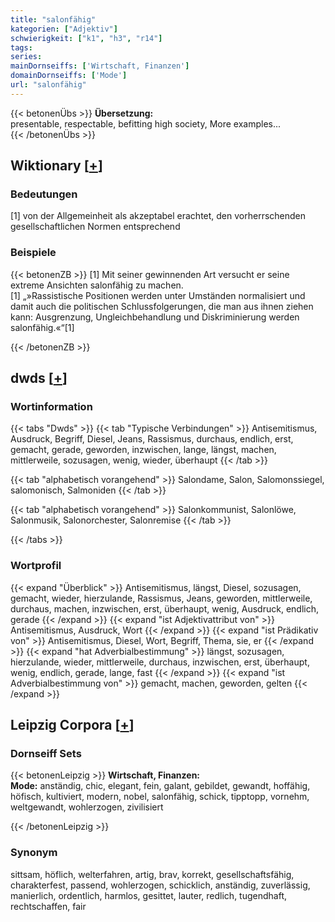 ```yaml
---
title: "salonfähig"
kategorien: ["Adjektiv"]
schwierigkeit: ["k1", "h3", "r14"]
tags:
series:
mainDornseiffs: ['Wirtschaft, Finanzen']
domainDornseiffs: ['Mode']
url: "salonfähig"
---
```


{{< betonenÜbs >}}
**Übersetzung:**  
presentable, respectable, befitting high society, More examples...  
{{< /betonenÜbs >}}

## Wiktionary [[+](https://de.wiktionary.org/wiki/salonfähig)]

### Bedeutungen
[1] von der Allgemeinheit als akzeptabel erachtet, den vorherrschenden gesellschaftlichen Normen entsprechend  

### Beispiele
{{< betonenZB >}}
[1] Mit seiner gewinnenden Art versucht er seine extreme Ansichten salonfähig zu machen.  
[1] „»Rassistische Positionen werden unter Umständen normalisiert und damit auch die politischen Schlussfolgerungen, die man aus ihnen ziehen kann: Ausgrenzung, Ungleichbehandlung und Diskriminierung werden salonfähig.«“[1]  

{{< /betonenZB >}}


## dwds [[+](https://www.dwds.de/wb/salonfähig)]

### Wortinformation
{{< tabs "Dwds" >}}
{{< tab "Typische Verbindungen" >}}
Antisemitismus, Ausdruck, Begriff, Diesel, Jeans, Rassismus, durchaus, endlich, erst, gemacht, gerade, geworden, inzwischen, lange, längst, machen, mittlerweile, sozusagen, wenig, wieder, überhaupt
{{< /tab >}}

{{< tab "alphabetisch vorangehend" >}}
Salondame, Salon, Salomonssiegel, salomonisch, Salmoniden
{{< /tab >}}

{{< tab "alphabetisch vorangehend" >}}
Salonkommunist, Salonlöwe, Salonmusik, Salonorchester, Salonremise
{{< /tab >}}

{{< /tabs >}}

### Wortprofil
{{< expand "Überblick" >}} Antisemitismus, längst, Diesel, sozusagen, gemacht, wieder, hierzulande, Rassismus, Jeans, geworden, mittlerweile, durchaus, machen, inzwischen, erst, überhaupt, wenig, Ausdruck, endlich, gerade {{< /expand >}}
{{< expand "ist Adjektivattribut von" >}} Antisemitismus, Ausdruck, Wort {{< /expand >}}
{{< expand "ist Prädikativ von" >}} Antisemitismus, Diesel, Wort, Begriff, Thema, sie, er {{< /expand >}}
{{< expand "hat Adverbialbestimmung" >}} längst, sozusagen, hierzulande, wieder, mittlerweile, durchaus, inzwischen, erst, überhaupt, wenig, endlich, gerade, lange, fast {{< /expand >}}
{{< expand "ist Adverbialbestimmung von" >}} gemacht, machen, geworden, gelten {{< /expand >}}

## Leipzig Corpora [[+](https://corpora.uni-leipzig.de/en/res?word=salonfähig&corpusId=deu_newscrawl-public_2018)]

### Dornseiff Sets
{{< betonenLeipzig >}}
**Wirtschaft, Finanzen:**  
**Mode:** anständig, chic, elegant, fein, galant, gebildet, gewandt, hoffähig, höfisch, kultiviert, modern, nobel, salonfähig, schick, tipptopp, vornehm, weltgewandt, wohlerzogen, zivilisiert  

{{< /betonenLeipzig >}}

### Synonym
sittsam, höflich, welterfahren, artig, brav, korrekt, gesellschaftsfähig, charakterfest, passend, wohlerzogen, schicklich, anständig, zuverlässig, manierlich, ordentlich, harmlos, gesittet, lauter, redlich, tugendhaft, rechtschaffen, fair

